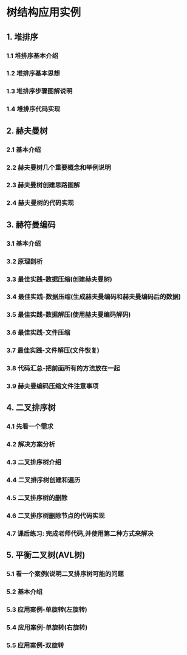 # 树结构应用实例

## 1. 堆排序

### 1.1 堆排序基本介绍

### 1.2 堆排序基本思想

### 1.3 堆排序步骤图解说明

### 1.4 堆排序代码实现

## 2. 赫夫曼树

### 2.1 基本介绍

### 2.2 赫夫曼树几个重要概念和举例说明

### 2.3 赫夫曼树创建思路图解

### 2.4 赫夫曼树的代码实现

## 3. 赫符曼编码

### 3.1 基本介绍

### 3.2 原理剖析

### 3.3 最佳实践-数据压缩(创建赫夫曼树)

### 3.4 最佳实践-数据压缩(生成赫夫曼编码和赫夫曼编码后的数据)

### 3.5 最佳实践-数据解压(使用赫夫曼编码解码)

### 3.6 最佳实践-文件压缩

### 3.7 最佳实践-文件解压(文件恢复)

### 3.8 代码汇总-把前面所有的方法放在一起

### 3.9 赫夫曼编码压缩文件注意事项



## 4. 二叉排序树

### 4.1 先看一个需求

### 4.2 解决方案分析

### 4.3 二叉排序树介绍

### 4.4 二叉排序树创建和遍历

### 4.5 二叉排序树的删除

### 4.6 二叉排序树删除节点的代码实现

### 4.7 课后练习: 完成老师代码,并使用第二种方式来解决



## 5. 平衡二叉树(AVL树)

### 5.1 看一个案例(说明二叉排序树可能的问题

### 5.2 基本介绍

### 5.3 应用案例-单旋转(左旋转)

### 5.4 应用案例-单旋转(右旋转)

### 5.5 应用案例-双旋转



